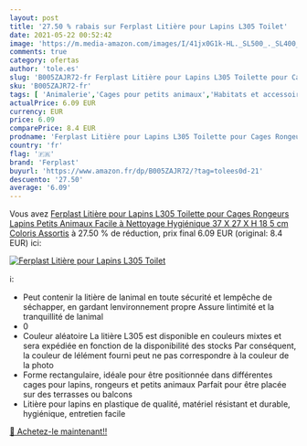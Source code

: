 ```yaml
---
layout: post
title: '27.50 % rabais sur Ferplast Litière pour Lapins L305 Toilet'
date: 2021-05-22 00:52:42
image: 'https://m.media-amazon.com/images/I/41jx0G1k-HL._SL500_._SL400_.jpg'
comments: true
category: ofertas
author: 'tole.es'
slug: 'B005ZAJR72-fr Ferplast Litière pour Lapins L305 Toilette pour Cages...'
sku: 'B005ZAJR72-fr'
tags: [ 'Animalerie','Cages pour petits animaux','Habitats et accessoires pour petits animaux','Petits animaux','ferplast', ]
actualPrice: 6.09 EUR
currency: EUR
price: 6.09
comparePrice: 8.4 EUR
prodname: 'Ferplast Litière pour Lapins L305 Toilette pour Cages Rongeurs  Lapins  Petits Animaux  Facile à Nettoyage  Hygiénique  37 X 27 X H 18 5 cm Coloris Assortis'
country: 'fr'
flag: '🇫🇷'
brand: 'Ferplast'
buyurl: 'https://www.amazon.fr/dp/B005ZAJR72/?tag=tolees0d-21'
descuento: '27.50'
average: '6.09'
---
```


Vous avez [Ferplast Litière pour Lapins L305 Toilette pour Cages Rongeurs  Lapins  Petits Animaux  Facile à Nettoyage  Hygiénique  37 X 27 X H 18 5 cm Coloris Assortis](https://www.amazon.fr/dp/B005ZAJR72/?tag=tolees0d-21)  à  27.50 % de réduction, prix final  6.09 EUR (original: 8.4 EUR) ici:

[![Ferplast Litière pour Lapins L305 Toilet](https://m.media-amazon.com/images/I/41jx0G1k-HL._SL500_._SL400_.jpg)](https://www.amazon.fr/dp/B005ZAJR72/?tag=tolees0d-21)

ℹ️:

- Peut contenir la litière de lanimal en toute sécurité et lempêche de séchapper, en gardant lenvironnement propre Assure lintimité et la tranquillité de lanimal
- 0
- Couleur aléatoire La litière L305 est disponible en couleurs mixtes et sera expédiée en fonction de la disponibilité des stocks Par conséquent, la couleur de lélément fourni peut ne pas correspondre à la couleur de la photo
- Forme rectangulaire, idéale pour être positionnée dans différentes cages pour lapins, rongeurs et petits animaux Parfait pour être placée sur des terrasses ou balcons
- Litière pour lapins en plastique de qualité, matériel résistant et durable, hygiénique, entretien facile

[🛒 Achetez-le maintenant!!](https://www.amazon.fr/dp/B005ZAJR72/?tag=tolees0d-21)
